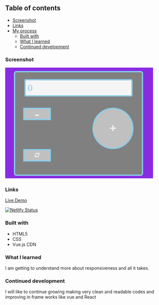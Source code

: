 
## Table of contents
  - [Screenshot](#screenshot)
  - [Links](#links)
- [My process](#my-process)
  - [Built with](#built-with)
  - [What I learned](#what-i-learned)
  - [Continued development](#continued-development)


### Screenshot

![](./img/Screenshot%20(7).png)


### Links

[Live Demo](https://vue-counter-app-gloria-ngbea.netlify.app/)

[![Netlify Status](https://api.netlify.com/api/v1/badges/c523fabd-396f-414f-9915-ffe504685a6f/deploy-status)](https://app.netlify.com/sites/vue-counter-app-gloria-ngbea/deploys)



### Built with

- HTML5 
- CSS 
- Vue.js CDN


### What I learned

I am getting to understand more about responsiveness and all it takes.

### Continued development

I will like to continue growing making very clean and readable codes and improving in frame works like vue and React